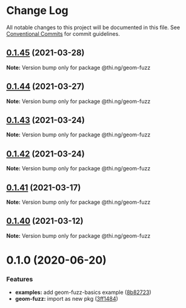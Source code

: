 # Change Log

All notable changes to this project will be documented in this file.
See [Conventional Commits](https://conventionalcommits.org) for commit guidelines.

## [0.1.45](https://github.com/thi-ng/umbrella/compare/@thi.ng/geom-fuzz@0.1.44...@thi.ng/geom-fuzz@0.1.45) (2021-03-28)

**Note:** Version bump only for package @thi.ng/geom-fuzz





## [0.1.44](https://github.com/thi-ng/umbrella/compare/@thi.ng/geom-fuzz@0.1.43...@thi.ng/geom-fuzz@0.1.44) (2021-03-27)

**Note:** Version bump only for package @thi.ng/geom-fuzz





## [0.1.43](https://github.com/thi-ng/umbrella/compare/@thi.ng/geom-fuzz@0.1.42...@thi.ng/geom-fuzz@0.1.43) (2021-03-24)

**Note:** Version bump only for package @thi.ng/geom-fuzz





## [0.1.42](https://github.com/thi-ng/umbrella/compare/@thi.ng/geom-fuzz@0.1.41...@thi.ng/geom-fuzz@0.1.42) (2021-03-24)

**Note:** Version bump only for package @thi.ng/geom-fuzz





## [0.1.41](https://github.com/thi-ng/umbrella/compare/@thi.ng/geom-fuzz@0.1.40...@thi.ng/geom-fuzz@0.1.41) (2021-03-17)

**Note:** Version bump only for package @thi.ng/geom-fuzz





## [0.1.40](https://github.com/thi-ng/umbrella/compare/@thi.ng/geom-fuzz@0.1.39...@thi.ng/geom-fuzz@0.1.40) (2021-03-12)

**Note:** Version bump only for package @thi.ng/geom-fuzz





# 0.1.0 (2020-06-20)


### Features

* **examples:** add geom-fuzz-basics example ([8b82723](https://github.com/thi-ng/umbrella/commit/8b82723c3708c78d5a67376036b661baec8e4ce0))
* **geom-fuzz:** import as new pkg ([3ff1484](https://github.com/thi-ng/umbrella/commit/3ff14848f277bd9dc7b2a009aa0a98d6e1d3df6c))
